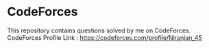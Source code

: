 # CodeForces
This repository contains questions solved by me on CodeForces.
CodeForces Profile Link : https://codeforces.com/profile/Niranjan_45
